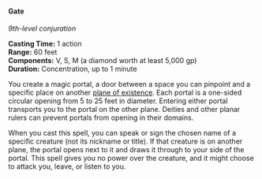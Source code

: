 #### Gate
<!-- markdownlint-disable link-image-reference-definitions -->
[_metadata_:spell_name]:- "Gate"
[_metadata_:spell_level]:- "9"
[_metadata_:spell_school]:- "conjuration"
[_metadata_:ritual]:- "false"
[_metadata_:casting_time_amount]:- "1"
[_metadata_:casting_time_unit]:- "action"
[_metadata_:range]:- "60 feet"
[_metadata_:components_verbal]:- "true"
[_metadata_:components_somatic]:- "true"
[_metadata_:components_material]:- "true"
[_metadata_:components_material_description]:- "a diamond worth at least 5,000 gp"
[_metadata_:components_material_cost]:- "5,000 gp"
[_metadata_:duration]:- "1 minute"
[_metadata_:concentration]:- "true"
[_metadata_:compared_to_wotc_srd_5.1]:- "mechanics_different_wording_different"
[_metadata_:compared_to_a5e_srd]:- "mechanics_different_wording_different"
<!-- markdownlint-disable-next-line no-emphasis-as-heading -->
_9th-level conjuration_

**Casting Time:** 1 action \
**Range:** 60 feet \
**Components:** V, S, M (a diamond worth at least 5,000 gp) \
**Duration:** Concentration, up to 1 minute

You create a magic portal, a door between a space you can pinpoint and a specific place on another [plane of existence](#Planes_of_Existence_planes_of_existence).
Each portal is a one-sided circular opening from 5 to 25 feet in diameter.
Entering either portal transports you to the portal on the other plane.
Deities and other planar rulers can prevent portals from opening in their domains.

When you cast this spell, you can speak or sign the chosen name of a specific creature (not its nickname or title).
If that creature is on another plane, the portal opens next to it and draws it through to your side of the portal.
This spell gives you no power over the creature, and it might choose to attack you, leave, or listen to you.
